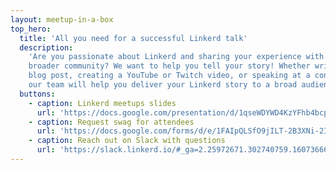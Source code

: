 ```yaml
---
layout: meetup-in-a-box
top_hero:
  title: 'All you need for a successful Linkerd talk'
  description:
    'Are you passionate about Linkerd and sharing your experience with the
    broader community? We want to help you tell your story! Whether writing a
    blog post, creating a YouTube or Twitch video, or speaking at a conference,
    our team will help you deliver your Linkerd story to a broad audience.'
  buttons:
    - caption: Linkerd meetups slides
      url: 'https://docs.google.com/presentation/d/1qseWDYWD4KzYFhb4bcp8WuDPYFVwB8sYeNnjCsgDUOw/edit#slide=id.g43a491cf2f_1_4'
    - caption: Request swag for attendees
      url: 'https://docs.google.com/forms/d/e/1FAIpQLSfO9jILT-2B3XNi-2IJvLEfPuhyf_Xxc_EqYl3dU8CgVtQCqQ/viewform'
    - caption: Reach out on Slack with questions
      url: 'https://slack.linkerd.io/#_ga=2.25972671.302740759.1607366630-1846635027.1607366630'
---
```

